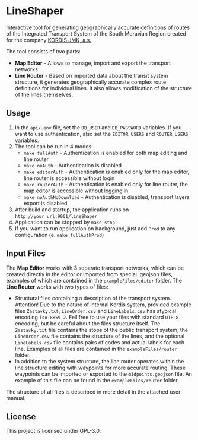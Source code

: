 # LineShaper

Interactive tool for generating geographically accurate definitions of routes of the Integrated Transport System of the South Moravian Region created for the company [KORDIS JMK, a.s.](https://www.idsjmk.cz/a/kordis-jmk.html)

The tool consists of two parts:
 - **Map Editor** - Allows to manage, import and export the transport networks
 - **Line Router** - Based on imported data about the transit system structure, it generates geographically accurate complex route definitions for individual lines. It also allows modification of the structure of the lines themselves.

## Usage

 1. In the `api/.env` file, set the `DB_USER` and `DB_PASSWORD` variables. If you want to use authentication, also set the `EDITOR_USERS` and `ROUTER_USERS` variables.
 2. The tool can be run in 4 modes:
	 - `make fullAuth` - Authentication is enabled for both map editing and line router
	 - `make noAuth` - Authentication is disabled
	 - `make editorAuth` - Authentication is enabled only for the map editor, line router is accessible without login
	 - `make routerAuth` - Authentication is enabled only for line router, the map editor is accessible without logging in
	 - `make noAuthNoDownload` - Authentication is disabled, transport layers export is disabled
 3. After build and startup, the application runs on `http://your_url:9001/lineShaper`
 4. Application can be stopped by `make stop`
 5. If you want to run application on background, just add `Prod` to any configuration (e. `make fullAuthProd`)

## Input Files

The **Map Editor** works with 3 separate transport networks, which can be created directly in the editor or imported from special .geojson files, examples of which are contained in the `exampleFiles/editor` folder.
The **Line Router** works with two types of files:
 - Structural files containing a description of the transport system. Attention! Due to the nature of internal Kordis system, provided example files `Zastavky.txt`, `LineOrder.csv` and `LineLabels.csv` has atypical encoding `iso-8859-2`. Fell free to use your files with standard `UTF-8` encoding, but be careful about the files structure itself. The `Zastavky.txt` file contains the stops of the public transport system, the `LineOrder.csv` file contains the structure of the lines, and the optional `LineLabels.csv` file contains pairs of codes and actual labels for each line. Examples of all files are contained in the `exampleFiles/router` folder.
 - In addition to the system structure, the line router operates within the line structure editing with waypoints for more accurate routing. These waypoints can be imported or exported to the `midpoints.geojson` file. An example of this file can be found in the `exampleFiles/router` folder.

The structure of all files is described in more detail in the attached user manual.

## License
This project is licensed under GPL-3.0.
